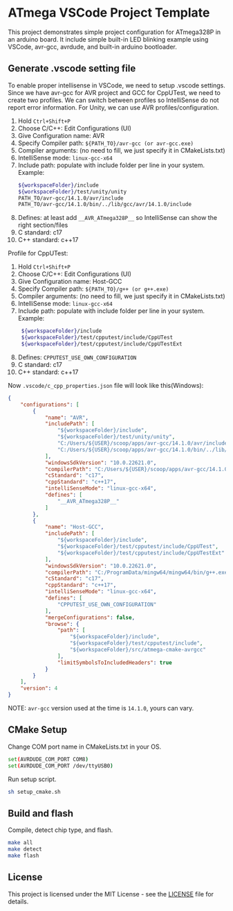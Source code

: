 # ATmega VSCode Project Template

This project demonstrates simple project configuration for ATmega328P in an arduino board.
It include simple built-in LED blinking example using VSCode, avr-gcc, avrdude, and built-in arduino bootloader.

## Generate .vscode setting file

To enable proper intellisense in VSCode, we need to setup .vscode settings.
Since we have avr-gcc for AVR project and GCC for CppUTest, we need to create two
profiles. We can switch between profiles so IntelliSense do not report error information.
For Unity, we can use AVR profiles/configuration.


1. Hold `Ctrl+Shift+P`
2. Choose C/C++: Edit Configurations (UI)
3. Give Configuration name: AVR
4. Specify Compiler path: `${PATH_TO}/avr-gcc (or avr-gcc.exe)`
5. Compiler arguments: (no need to fill, we just specify it in CMakeLists.txt)
6. IntelliSense mode: `linux-gcc-x64`
7. Include path: populate with include folder per line in your system.
   Example:
   ```sh
   ${workspaceFolder}/include
   ${workspaceFolder}/test/unity/unity
   PATH_TO/avr-gcc/14.1.0/avr/include
   PATH_TO/avr-gcc/14.1.0/bin/../lib/gcc/avr/14.1.0/include
   ```
8. Defines: at least add `__AVR_ATmega328P__` so IntelliSense can show the right section/files
9. C standard: c17
10. C++ standard: c++17

Profile for CppUTest:

1. Hold `Ctrl+Shift+P`
2. Choose C/C++: Edit Configurations (UI)
3. Give Configuration name: Host-GCC
4. Specify Compiler path: `${PATH_TO}/g++ (or g++.exe)`
5. Compiler arguments: (no need to fill, we just specify it in CMakeLists.txt)
6. IntelliSense mode: `linux-gcc-x64`
7. Include path: populate with include folder per line in your system.
   Example:
   ```sh
    ${workspaceFolder}/include
    ${workspaceFolder}/test/cpputest/include/CppUTest
    ${workspaceFolder}/test/cpputest/include/CppUTestExt
   ```
8. Defines: `CPPUTEST_USE_OWN_CONFIGURATION`
9. C standard: c17
10. C++ standard: c++17


Now `.vscode/c_cpp_properties.json` file will look like this(Windows):
```json
{
    "configurations": [
        {
            "name": "AVR",
            "includePath": [
                "${workspaceFolder}/include",
                "${workspaceFolder}/test/unity/unity",
                "C:/Users/${USER}/scoop/apps/avr-gcc/14.1.0/avr/include",
                "C:/Users/${USER}/scoop/apps/avr-gcc/14.1.0/bin/../lib/gcc/avr/14.1.0/include"
            ],
            "windowsSdkVersion": "10.0.22621.0",
            "compilerPath": "C:/Users/${USER}/scoop/apps/avr-gcc/14.1.0/bin/avr-gcc.exe",
            "cStandard": "c17",
            "cppStandard": "c++17",
            "intelliSenseMode": "linux-gcc-x64",
            "defines": [
                "__AVR_ATmega328P__"
            ]
        },
        {
            "name": "Host-GCC",
            "includePath": [
                "${workspaceFolder}/include",
                "${workspaceFolder}/test/cpputest/include/CppUTest",
                "${workspaceFolder}/test/cpputest/include/CppUTestExt"
            ],
            "windowsSdkVersion": "10.0.22621.0",
            "compilerPath": "C:/ProgramData/mingw64/mingw64/bin/g++.exe",
            "cStandard": "c17",
            "cppStandard": "c++17",
            "intelliSenseMode": "linux-gcc-x64",
            "defines": [
                "CPPUTEST_USE_OWN_CONFIGURATION"
            ],
            "mergeConfigurations": false,
            "browse": {
                "path": [
                    "${workspaceFolder}/include",
                    "${workspaceFolder}/test/cpputest/include",
                    "${workspaceFolder}/src/atmega-cmake-avrgcc"
                ],
                "limitSymbolsToIncludedHeaders": true
            }
        }
    ],
    "version": 4
}
```

NOTE: `avr-gcc` version used at the time is `14.1.0`, yours can vary.

## CMake Setup

Change COM port name in CMakeLists.txt in your OS.

```sh
set(AVRDUDE_COM_PORT COM8)
set(AVRDUDE_COM_PORT /dev/ttyUSB0)
```

Run setup script.

```sh
sh setup_cmake.sh
```

## Build and flash

Compile, detect chip type, and flash.

```sh
make all
make detect
make flash
```

## License

This project is licensed under the MIT License - see the [LICENSE](./LICENCE) file for details.
